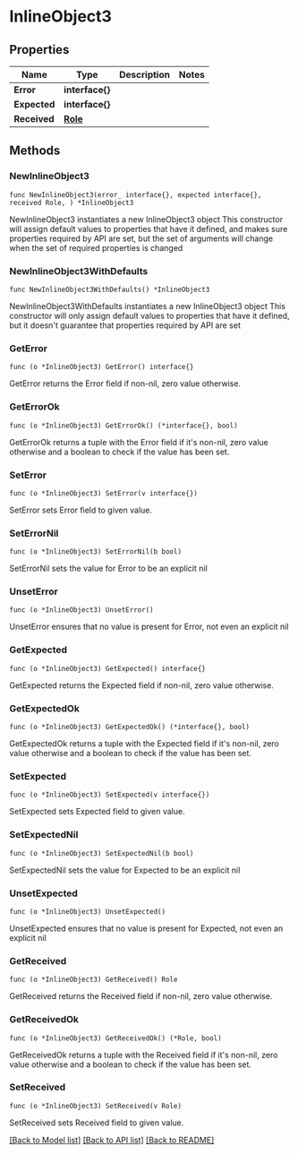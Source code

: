 # InlineObject3

## Properties

Name | Type | Description | Notes
------------ | ------------- | ------------- | -------------
**Error** | **interface{}** |  | 
**Expected** | **interface{}** |  | 
**Received** | [**Role**](Role.md) |  | 

## Methods

### NewInlineObject3

`func NewInlineObject3(error_ interface{}, expected interface{}, received Role, ) *InlineObject3`

NewInlineObject3 instantiates a new InlineObject3 object
This constructor will assign default values to properties that have it defined,
and makes sure properties required by API are set, but the set of arguments
will change when the set of required properties is changed

### NewInlineObject3WithDefaults

`func NewInlineObject3WithDefaults() *InlineObject3`

NewInlineObject3WithDefaults instantiates a new InlineObject3 object
This constructor will only assign default values to properties that have it defined,
but it doesn't guarantee that properties required by API are set

### GetError

`func (o *InlineObject3) GetError() interface{}`

GetError returns the Error field if non-nil, zero value otherwise.

### GetErrorOk

`func (o *InlineObject3) GetErrorOk() (*interface{}, bool)`

GetErrorOk returns a tuple with the Error field if it's non-nil, zero value otherwise
and a boolean to check if the value has been set.

### SetError

`func (o *InlineObject3) SetError(v interface{})`

SetError sets Error field to given value.


### SetErrorNil

`func (o *InlineObject3) SetErrorNil(b bool)`

 SetErrorNil sets the value for Error to be an explicit nil

### UnsetError
`func (o *InlineObject3) UnsetError()`

UnsetError ensures that no value is present for Error, not even an explicit nil
### GetExpected

`func (o *InlineObject3) GetExpected() interface{}`

GetExpected returns the Expected field if non-nil, zero value otherwise.

### GetExpectedOk

`func (o *InlineObject3) GetExpectedOk() (*interface{}, bool)`

GetExpectedOk returns a tuple with the Expected field if it's non-nil, zero value otherwise
and a boolean to check if the value has been set.

### SetExpected

`func (o *InlineObject3) SetExpected(v interface{})`

SetExpected sets Expected field to given value.


### SetExpectedNil

`func (o *InlineObject3) SetExpectedNil(b bool)`

 SetExpectedNil sets the value for Expected to be an explicit nil

### UnsetExpected
`func (o *InlineObject3) UnsetExpected()`

UnsetExpected ensures that no value is present for Expected, not even an explicit nil
### GetReceived

`func (o *InlineObject3) GetReceived() Role`

GetReceived returns the Received field if non-nil, zero value otherwise.

### GetReceivedOk

`func (o *InlineObject3) GetReceivedOk() (*Role, bool)`

GetReceivedOk returns a tuple with the Received field if it's non-nil, zero value otherwise
and a boolean to check if the value has been set.

### SetReceived

`func (o *InlineObject3) SetReceived(v Role)`

SetReceived sets Received field to given value.



[[Back to Model list]](../README.md#documentation-for-models) [[Back to API list]](../README.md#documentation-for-api-endpoints) [[Back to README]](../README.md)


